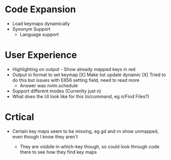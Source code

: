 # Code Expansion
* Load keymaps dynamically
* Synonym Support
    * Language support

# User Experience
* Highlighting on output - Show already mapped keys in red
* Output in format to set keymap
[X] Make list update dynamic
    [X] Tried to do this but issues with E656 setting field, need to read more
    * Answer was nvim.schedule
* Support different modes (Currenlty just n)
* What does the UI look like for this (n/command, eg n/Find Files?)

# Crtical
* Certain key maps seem to be missing, eg <leader>gd and <leader>rn show unmapped, even though I know they aren't 
    * They are visibile in which-key though, so could look through code there to see how they find key maps
